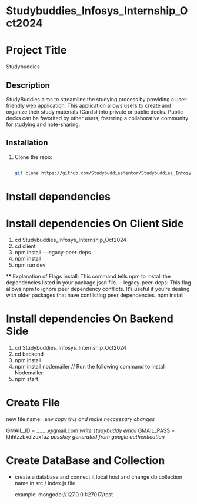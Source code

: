 
# Studybuddies_Infosys_Internship_Oct2024

# Project Title
Studybuddies

## Description
StudyBuddies aims to streamline the  studying process by providing a user-friendly web application. This application allows users to create and organize their study materials (Cards) into private or public decks. Public decks can be favorited by other users, fostering a collaborative community for studying and note-sharing.

## Installation
1. Clone the repo:
   ```bash

   git clone https://github.com/StudybuddiesMentor/Studybuddies_Infosys_Internship_Oct2024.git


# Install dependencies
   
   # Install dependencies On Client Side
   1. cd Studybuddies_Infosys_Internship_Oct2024
   2. cd client
   3. npm install --legacy-peer-deps
   4. npm install 
   5. npm run dev

   ** Explanation of Flags
install: This command tells npm to install the dependencies listed in your package.json file.
--legacy-peer-deps: This flag allows npm to ignore peer dependency conflicts. It’s useful if you’re dealing with older packages that have conflicting peer dependencies.
   npm install

# Install dependencies On Backend Side

   1. cd Studybuddies_Infosys_Internship_Oct2024
   2. cd backend
   3. npm install
   4. npm install nodemailer                        // Run the following command to install Nodemailer:
   5. npm start



# Create File 
  new file name:  .env
*copy this and make neccessary changes*
  
  GMAIL_ID = ........@gmail.com     *write studybuddy email*
  GMAIL_PASS = khhtzzbxdlzuxfuz     *passkey generated from google authentication*

# Create DataBase and Collection
* create a database and connect it local host and change db collection name in src / index.js file
  
  example: mongodb://127.0.0.1:27017/test
